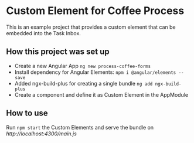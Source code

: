 # Custom Element for Coffee Process

This is an example project that provides a custom element that can be embedded into the Task Inbox.

## How this project was set up
- Create a new Angular App `ng new process-coffee-forms`
- Install dependency for Angular Elements: `npm i @angular/elements --save`
- Added ngx-build-plus for creating a single bundle `ng add ngx-build-plus`
- Create a component and define it as Custom Element in the AppModule

## How to use
Run `npm start` the Custom Elements and serve the bundle on *http://localhost:4300/main.js*  